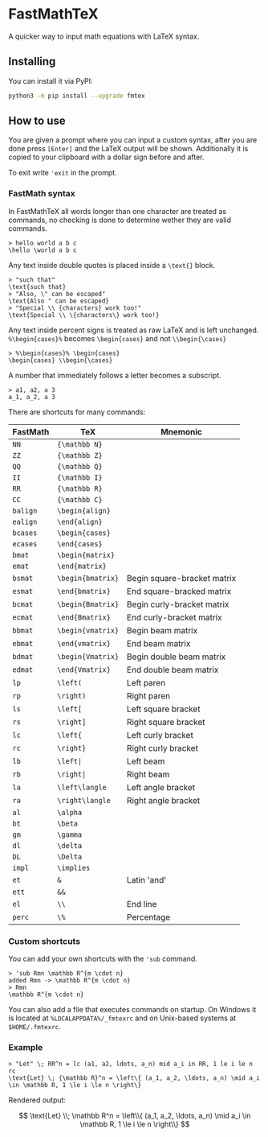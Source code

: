 # FastMathTeX

A quicker way to input math equations with LaTeX syntax.

## Installing

You can install it via PyPI:

```sh
python3 -m pip install --upgrade fmtex
```

## How to use

You are given a prompt where you can input a custom syntax, after you are done
press `[Enter]` and the LaTeX output will be shown. Additionally it is copied to
your clipboard with a dollar sign before and after.

To exit write `'exit` in the prompt.

### FastMath syntax

In FastMathTeX all words longer than one character are treated as commands, no
checking is done to determine wether they are valid commands.

```text
> hello world a b c
\hello \world a b c
```

Any text inside double quotes is placed inside a `\text{}` block.

```
> "such that"
\text{such that}
> "Also, \" can be escaped"
\text{Also " can be escaped}
> "Special \\ {characters} work too!"
\text{Special \\ \{characters\} work too!}
```

Any text inside percent signs is treated as raw LaTeX and is left unchanged.
`%\begin{cases}%` becomes `\begin{cases}` and not `\\begin{\cases}`

```
> %\begin{cases}% \begin{cases}
\begin{cases} \\begin{\cases}
```

A number that immediately follows a letter becomes a subscript.

```
> a1, a2, a 3
a_1, a_2, a 3
```

There are shortcuts for many commands:

| FastMath | TeX               | Mnemonic                    |
| -------- | ----------------- | --------------------------- |
| `NN`     | `{\mathbb N}`     |                             |
| `ZZ`     | `{\mathbb Z}`     |                             |
| `QQ`     | `{\mathbb Q}`     |                             |
| `II`     | `{\mathbb I}`     |                             |
| `RR`     | `{\mathbb R}`     |                             |
| `CC`     | `{\mathbb C}`     |                             |
| `balign` | `\begin{align}`   |                             |
| `ealign` | `\end{align}`     |                             |
| `bcases` | `\begin{cases}`   |                             |
| `ecases` | `\end{cases}`     |                             |
| `bmat`   | `\begin{matrix}`  |                             |
| `emat`   | `\end{matrix}`    |                             |
| `bsmat`  | `\begin{bmatrix}` | Begin square-bracket matrix |
| `esmat`  | `\end{bmatrix}`   | End square-bracked matrix   |
| `bcmat`  | `\begin{Bmatrix}` | Begin curly-bracket matrix  |
| `ecmat`  | `\end{Bmatrix}`   | End curly-bracket matrix    |
| `bbmat`  | `\begin{vmatrix}` | Begin beam matrix           |
| `ebmat`  | `\end{vmatrix}`   | End beam matrix             |
| `bdmat`  | `\begin{Vmatrix}` | Begin double beam matrix    |
| `edmat`  | `\end{Vmatrix}`   | End double beam matrix      |
| `lp`     | `\left(`          | Left paren                  |
| `rp`     | `\right)`         | Right paren                 |
| `ls`     | `\left[`          | Left square bracket         |
| `rs`     | `\right]`         | Right square bracket        |
| `lc`     | `\left{`          | Left curly bracket          |
| `rc`     | `\right}`         | Right curly bracket         |
| `lb`     | `\left\|`         | Left beam                   |
| `rb`     | `\right\|`        | Right beam                  |
| `la`     | `\left\langle`    | Left angle bracket          |
| `ra`     | `\right\langle`   | Right angle bracket         |
| `al`     | `\alpha`          |                             |
| `bt`     | `\beta`           |                             |
| `gm`     | `\gamma`          |                             |
| `dl`     | `\delta`          |                             |
| `DL`     | `\Delta`          |                             |
| `impl`   | `\implies`        |                             |
| `et`     | `&`               | Latin 'and'                 |
| `ett`    | `&&`              |                             |
| `el`     | `\\`              | End line                    |
| `perc`   | `\%`              | Percentage                  |

### Custom shortcuts

You can add your own shortcuts with the `'sub` command.

```text
> 'sub Rmn \mathbb R^{m \cdot n}
added Rmn -> \mathbb R^{m \cdot n}
> Rmn
\mathbb R^{m \cdot n}
```

You can also add a file that executes commands on startup. On Windows it is
located at `%LOCALAPPDATA%/_fmtexrc` and on Unix-based systems at
`$HOME/.fmtexrc`.

### Example

```text
> "Let" \; RR^n = lc (a1, a2, ldots, a_n) mid a_i in RR, 1 le i le n rc
\text{Let} \; {\mathbb R}^n = \left\{ (a_1, a_2, \ldots, a_n) \mid a_i \in \mathbb R, 1 \le i \le n \right\}
```

Rendered output:

$$
\text{Let} \\; \mathbb R^n = \left\\{ (a_1, a_2, \ldots, a_n) \mid a_i \in \mathbb R, 1 \le i \le n \right\\}
$$
